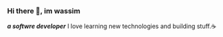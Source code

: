 ### Hi there 👋, im wassim
***a softwre developer***
I love learning new technologies and building stuff.☕
